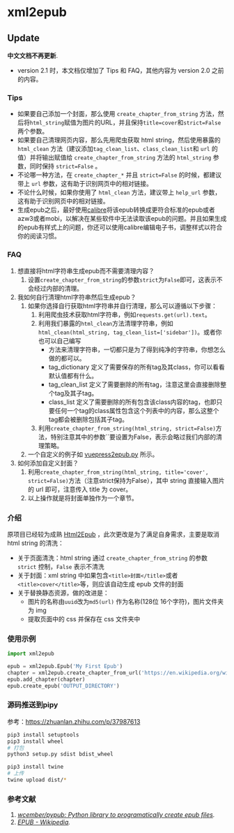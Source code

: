 # xml2epub

## Update

**中文文档不再更新**.

* version 2.1 时，本文档仅增加了 Tips 和 FAQ，其他内容为 version 2.0 之前的内容。

### Tips

* 如果要自己添加一个封面，那么使用 `create_chapter_from_string` 方法，然后将`html_string`赋值为图片的URL，并且保持`title=cover`和`strict=False` 两个参数。
* 如果要自己清理网页内容，那么先用爬虫获取 html string，然后使用暴露的 `html_clean` 方法（建议添加`tag_clean_list`、`class_clean_list`和 `url` 的值）并将输出赋值给 `create_chapter_from_string` 方法的 `html_string` 参数，同时保持 `strict=False` 。
* 不论哪一种方法，在 `create_chapter_*` 并且 `strict=False` 的时候，都建议带上 `url` 参数，这有助于识别网页中的相对链接。
* 不论什么时候，如果你使用了 `html_clean` 方法，建议带上 `help_url` 参数，这有助于识别网页中的相对链接。
* 生成epub之后，最好使用[calibre](https://calibre-ebook.com/)将该epub转换成更符合标准的epub或者azw3或者mobi，以解决在某些软件中无法读取该epub的问题。并且如果生成的epub有样式上的问题，你还可以使用calibre编辑电子书，调整样式以符合你的阅读习惯。

### FAQ 

1. 想直接将html字符串生成epub而不需要清理内容？ 
   1. 设置`create_chapter_from_string`的参数`strict`为`False`即可，这表示不会经过内部的清理。
2. 我如何自行清理html字符串然后生成epub？ 
   1. 如果你选择自行获取html字符串并自行清理，那么可以遵循以下步骤： 
      1. 利用爬虫技术获取html字符串，例如`requests.get(url).text`。 
      2. 利用我们暴露的`html_clean`方法清理字符串，例如`html_clean(html_string, tag_clean_list=['sidebar'])`。或者你也可以自己编写
         * 方法来清理字符串，一切都只是为了得到纯净的字符串，你想怎么做的都可以。
         * tag_dictionary 定义了需要保存的所有tag及其class，你可以看看默认值都有什么。 
         * tag_clean_list 定义了需要删除的所有tag，注意这里会直接删除整个tag及其子tag。 
         * class_list 定义了需要删除的所有包含该class内容的tag，也即只要任何一个tag的class属性包含这个列表中的内容，那么这整个tag都会被删除包括其子tag。
      3. 利用`create_chapter_from_string(html_string, strict=False)`方法，特别注意其中的参数``要设置为False，表示会略过我们内部的清理策略。
   2. 一个自定义的例子如 [vuepress2epub.py](./examples/vuepress2epub.py) 所示。
3. 如何添加自定义封面？
   1. 利用`create_chapter_from_string(html_string, title='cover', strict=False)`方法（注意strict保持为False），其中 string 直接输入图片的 url 即可，注意传入 title 为 cover。
   2. 以上操作就是将封面单独作为一个章节。

### 介绍

原项目已经较为成熟 [Html2Epub](https://github.com/zzZ5/Html2Epub) ，此次更改是为了满足自身需求，主要是取消 html string 的清洗：

* 关于页面清洗：html string 通过 `create_chapter_from_string` 的参数 `strict` 控制，`False` 表示不清洗
* 关于封面：xml string 中如果包含`<title>封面</title>`或者`<title>cover</title>`等，则应该自动生成 epub 文件的封面
* 关于替换静态资源，做的改进是：
  * 图片的名称由`uuid`改为`md5(url)` 作为名称(128位 16个字符)，图片文件夹为 img
  * 提取页面中的 css 并保存在 css 文件夹中

### 使用示例

```python
import xml2epub

epub = xml2epub.Epub('My First Epub')
chapter = xml2epub.create_chapter_from_url('https://en.wikipedia.org/wiki/EPUB')
epub.add_chapter(chapter)
epub.create_epub('OUTPUT_DIRECTORY')
```

### 源码推送到pipy

参考：https://zhuanlan.zhihu.com/p/37987613

```bash
pip3 install setuptools
pip3 install wheel
# 打包
python3 setup.py sdist bdist_wheel

pip3 install twine
# 上传
twine upload dist/*
```

### 参考文献

1. *[wcember/pypub: Python library to programatically create epub files](https://github.com/wcember/pypub).*
2. *[EPUB - Wikipedia](https://en.wikipedia.org/wiki/EPUB).*

